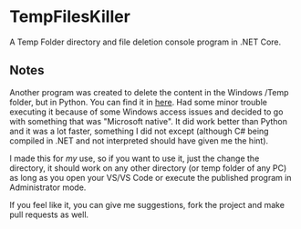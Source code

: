 # TempFilesKiller
A Temp Folder directory and file deletion console program in .NET Core.

## Notes
Another program was created to delete the content in the Windows /Temp folder, but in Python. You can find it in [here](https://github.com/JustAn0therDev/python_temp_folder_killer). Had some minor trouble executing it because of some Windows access issues and decided to go with something that was "Microsoft native". It did work better than Python and it was a lot faster, something I did not except (although C# being compiled in .NET and not interpreted should have given me the hint).

I made this for _my_ use, so if you want to use it, just the change the directory, it should work on any other directory (or temp folder of any PC) as long as you open your VS/VS Code or execute the published program in Administrator mode.

If you feel like it, you can give me suggestions, fork the project and make pull requests as well.
